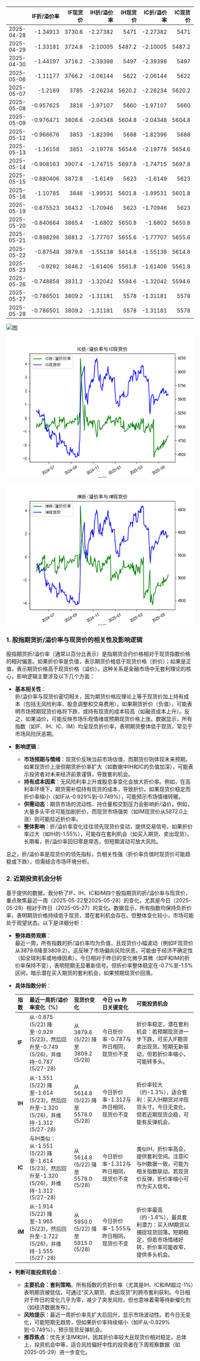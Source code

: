 |            |   IF折/溢价率 |   IF现货价 |   IH折/溢价率 |   IH现货价 |   IC折/溢价率 |   IC现货价 |   IH折/溢价率 |   IH现货价 |
|:-----------|--------------:|-----------:|--------------:|-----------:|--------------:|-----------:|--------------:|-----------:|
| 2025-04-28 |     -1.34913  |     3730.6 |      -2.27382 |     5471   |      -2.27382 |     5471   |      -2.51923 |     5729   |
| 2025-04-29 |     -1.33181  |     3724.8 |      -2.10005 |     5487.2 |      -2.10005 |     5487.2 |      -2.19842 |     5773.6 |
| 2025-04-30 |     -1.44197  |     3716.2 |      -2.39398 |     5497   |      -2.39398 |     5497   |      -2.49939 |     5801.4 |
| 2025-05-06 |     -1.11177  |     3766.2 |      -2.06144 |     5622   |      -2.06144 |     5622   |      -2.45329 |     5953.2 |
| 2025-05-07 |     -1.2169   |     3785   |      -2.26234 |     5620.2 |      -2.26234 |     5620.2 |      -2.55739 |     5955.2 |
| 2025-05-08 |     -0.957625 |     3816   |      -1.97107 |     5660   |      -1.97107 |     5660   |      -2.2617  |     6018.8 |
| 2025-05-09 |     -0.976471 |     3808.6 |      -2.04348 |     5604.8 |      -2.04348 |     5604.8 |      -2.25057 |     5945.2 |
| 2025-05-12 |     -0.966676 |     3853   |      -1.82396 |     5688   |      -1.82396 |     5688   |      -2.1153  |     6037   |
| 2025-05-13 |     -1.16158  |     3851   |      -2.19778 |     5654.6 |      -2.19778 |     5654.6 |      -2.51032 |     5996.6 |
| 2025-05-14 |     -0.908163 |     3907.4 |      -1.74715 |     5697.8 |      -1.74715 |     5697.8 |      -1.90524 |     6043   |
| 2025-05-15 |     -0.880406 |     3872.8 |      -1.6149  |     5623   |      -1.6149  |     5623   |      -1.78364 |     5949   |
| 2025-05-16 |     -1.10785  |     3846   |      -1.99531 |     5601.8 |      -1.99531 |     5601.8 |      -2.21348 |     5933.8 |
| 2025-05-19 |     -0.875523 |     3843.2 |      -1.70946 |     5623   |      -1.70946 |     5623   |      -1.96768 |     5975.4 |
| 2025-05-20 |     -0.840664 |     3865.4 |      -1.6802  |     5650.8 |      -1.6802  |     5650.8 |      -2.06014 |     6019.4 |
| 2025-05-21 |     -0.898296 |     3881.2 |      -1.77707 |     5655.6 |      -1.77707 |     5655.6 |      -2.14574 |     6000.6 |
| 2025-05-22 |     -0.87548  |     3879.6 |      -1.55138 |     5614.8 |      -1.55138 |     5614.8 |      -1.91397 |     5950   |
| 2025-05-23 |     -0.9292   |     3846.2 |      -1.61406 |     5561.8 |      -1.61406 |     5561.8 |      -1.96463 |     5872   |
| 2025-05-26 |     -0.748858 |     3831.2 |      -1.32042 |     5594.6 |      -1.32042 |     5594.6 |      -1.72151 |     5925   |
| 2025-05-27 |     -0.786501 |     3809.2 |      -1.31181 |     5578   |      -1.31181 |     5578   |      -1.55547 |     5915   |
| 2025-05-28 |     -0.786501 |     3809.2 |      -1.31181 |     5578   |      -1.31181 |     5578   |      -1.55547 |     5915   |![图](Stock_index_IF.png)

![图](Stock_index_IH.png)

![图](Stock_index_IC.png)

![图](Stock_index_IM.png)

### 1. 股指期货折/溢价率与现货价的相关性及影响逻辑

股指期货折/溢价率（通常以百分比表示）是指期货合约价格相对于现货指数价格的相对偏差。如果折价率是负值，表示期货价格低于现货价格（折价）；如果是正值，表示期货价格高于现货价格（溢价）。这种关系是金融市场中无套利理论的核心，影响逻辑主要涉及以下几个方面：

- **基本相关性**：  
  折/溢价率与现货价密切相关，因为期货价格应理论上等于现货价加上持有成本（包括无风险利率、股息调整和交易费用）。如果期货折价（负值），可能表明市场预期现货价格将下跌，或持有现货的成本较高（如融资成本上升）。反之，如果溢价，可能反映市场乐观情绪或预期现货价格上涨。数据显示，所有指数（如IF、IH、IC、IM）均呈现负折价率，表明期货整体低于现货，常见于市场风险厌恶期。

- **影响逻辑**：  
  - **市场预期与情绪**：现货价反映当前市场估值，而期货价则体现未来预期。如果现货价上涨但期货折价率扩大（如数据中IH和IC的负值加深），可能表示投资者对未来经济前景谨慎，导致套利机会。  
  - **持有成本因素**：无风险利率上升或股息率变化会放大折价率。例如，在高利率环境下，期货需补偿持有现货的成本，导致折价。如果现货价稳定而折价率缩小（如IF从-0.929%到-0.749%），可能预示市场情绪转暖。  
  - **供需动态**：期货市场的流动性、持仓量和交割压力会影响折/溢价。例如，大量多头平仓可能加剧折价，而现货市场强势（如IM现货价从5872.0上涨）则可能拉近折价率。  
  - **整体影响**：折/溢价率变化往往领先现货价变动，提供交易信号。如果折价率过大（如IH的-1.55%），可能存在套利机会（如买入期货、卖出现货）。长期看，折/溢价率回归零是常态，但短期波动可放大风险。

总之，折/溢价率是现货价的领先指标，负相关性强（折价率负值时现货价可能趋稳或下跌），但需结合市场环境分析。

### 2. 近期投资机会分析

基于提供的数据，我分析了IF、IH、IC和IM四个股指期货的折/溢价率与现货价，重点聚焦最近一周（2025-05-22至2025-05-28）的变化，尤其是今日（2025-05-28）相对于昨日（2025-05-27）的变化。数据显示，所有指数均保持负折价率，表明期货价格持续低于现货，潜在套利机会存在。但整体变化较小，市场可能处于观望状态。以下是详细分析：

- **整体趋势观察**：  
  最近一周，所有指数的折/溢价率均为负值，且现货价小幅波动（例如IF现货价从3879.6降至3809.2）。这反映了市场偏向风险厌恶，可能由于经济不确定性（如全球利率或地缘因素）。今日相对于昨日的变化微乎其微（如IF和IM的折价率保持不变），表明短期无显著新信号。但折价率整体稳定在-0.7%至-1.5%区间，暗示潜在买入期货的套利机会，如果预期现货价回落。

- **具体指数分析**：  

  | 指数 | 最近一周折/溢价率变化（%） | 现货价变化 | 今日 vs 昨日关键变化 | 可能投资机会 |
  |------|-----------------------------|------------|------------------------|-------------|
  | **IF** | 从-0.875 (5/22) 降至-0.929 (5/23)，然后回升至-0.749 (5/26)，并维持-0.787 (5/27-28) | 从3879.6 (5/22) 降至3809.2 (5/28) | 今日折价率-0.787与昨日相同，现货价不变 | 折价率稳定，潜在套利机会：若预期现货进一步下跌，可买入IF期货卖出现货。短期无新驱动，但若折价率缩小，可能转多头。 |
  | **IH** | 从-1.551 (5/22) 降至-1.614 (5/23)，然后回升至-1.320 (5/26)，并维持-1.312 (5/27-28) | 从5614.8 (5/22) 降至5578.0 (5/28) | 今日折价率-1.312与昨日相同，现货价不变 | 折价率较大（约-1.3%），适合套利：买入IH期货对冲现货头寸。今日无变化，但若近期现货企稳，可能有反弹机会。 |
  | **IC** | 与IH类似：从-1.551 (5/22) 降至-1.614 (5/23)，然后回升至-1.320 (5/26)，并维持-1.312 (5/27-28) | 从5614.8 (5/22) 降至5578.0 (5/28) | 今日折价率-1.312与昨日相同，现货价不变 | 类似IH，折价率高企，提供套利空间。注意IC与IH数据一致，可能为相关指数联动。若现货价反弹，折价率缩小可作为买入信号。 |
  | **IM** | 从-1.914 (5/22) 降至-1.965 (5/23)，然后回升至-1.722 (5/26)，并维持-1.555 (5/27-28) | 从5950.0 (5/22) 降至5915.0 (5/28) | 今日折价率-1.555与昨日相同，现货价不变 | 折价率最高（约-1.6%），最具套利潜力：买入IM期货以捕捉现货回落。短期稳定，但若市场情绪好转，折价率可能收窄，提供多头机会。 |

- **判断可能投资机会**：  
  - **主要机会：套利策略**。所有指数的负折价率（尤其是IH、IC和IM超过-1%）表明期货被低估，可通过“买入期货、卖出现货”的跨市套利获利。今日相对于昨日的变化几乎为零，减少了突发风险，但也意味着需等待新催化剂（如经济数据发布）。  
  - **风险提示**：最近一周折价率先扩大后回升，显示市场波动性。若今日无变化，可能短期无趋势，但如果折价率持续缩小（如IF从-0.929%到-0.749%），预示现货反弹机会。  
  - **推荐焦点**：优先关注IM和IH，因其折价率较大且现货价相对稳定。总体上，投资机会中等，适合风险偏好中性的投资者在下周观察数据（如2025-05-29）进一步变化。

